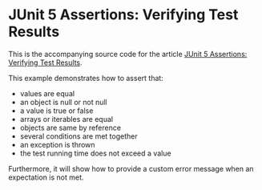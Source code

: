 # JUnit 5 Assertions: Verifying Test Results

This is the accompanying source code for the article [JUnit 5 Assertions: Verifying Test Results](http://www.codingrevolution.com/junit-5-assertions/).

This example demonstrates how to assert that:

- values are equal
- an object is null or not null
- a value is true or false
- arrays or iterables are equal
- objects are same by reference
- several conditions are met together
- an exception is thrown
- the test running time does not exceed a value

Furthermore, it will show how to provide a custom error message when an expectation is not met.